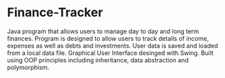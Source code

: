 # Finance-Tracker

Java program that allows users to manage day to day and long term finances. Program is designed to allow users to track details of income, expenses as well as debts and investments. User data is saved and loaded from a local data file. Graphical User Interface desinged with Swing. Built using OOP principles including inheritance, data abstraction and polymorphism.


